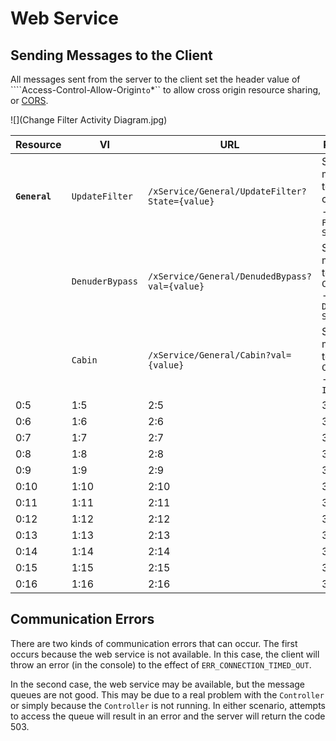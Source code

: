# Web Service

## Sending Messages to the  Client

All messages sent from the server to the client set the header value of ````Access-Control-Allow-Origin`` to ``*`` to allow cross origin resource sharing, or [CORS](http://www.html5rocks.com/en/tutorials/cors/).
  

![](Change Filter Activity Diagram.jpg)

| Resource | VI | URL | Response |
| -- | -- | -- | -- |
| **``General``** | ``UpdateFilter`` | ``/xService/General/UpdateFilter?State={value}`` | Sends message to controller - ``Change Filter State`` |
|  | ``DenuderBypass`` | ``/xService/General/DenudedBypass?val={value}`` | Sends message to ``Controller`` - ``Change Denuder State MSG`` |
| | ``Cabin`` | ``/xService/General/Cabin?val={value}`` | Sends message to ``Controller`` - ``Change Inlet MSG`` |
| 0:5 | 1:5 | 2:5 | 3:5 |
| 0:6 | 1:6 | 2:6 | 3:6 |
| 0:7 | 1:7 | 2:7 | 3:7 |
| 0:8 | 1:8 | 2:8 | 3:8 |
| 0:9 | 1:9 | 2:9 | 3:9 |
| 0:10 | 1:10 | 2:10 | 3:10 |
| 0:11 | 1:11 | 2:11 | 3:11 |
| 0:12 | 1:12 | 2:12 | 3:12 |
| 0:13 | 1:13 | 2:13 | 3:13 |
| 0:14 | 1:14 | 2:14 | 3:14 |
| 0:15 | 1:15 | 2:15 | 3:15 |
| 0:16 | 1:16 | 2:16 | 3:16 |

## Communication Errors

There are two kinds of communication errors that can occur.  The first occurs because the web service is not available.  In this case, the client will throw an error (in the console) to the effect of ``ERR_CONNECTION_TIMED_OUT``.

In the second case, the web service may be available, but the message queues are not good.  This may be due to a real problem with the ``Controller`` or simply because the ``Controller`` is not running.  In either scenario, attempts to access the queue will result in an error and the server will return the code 503.